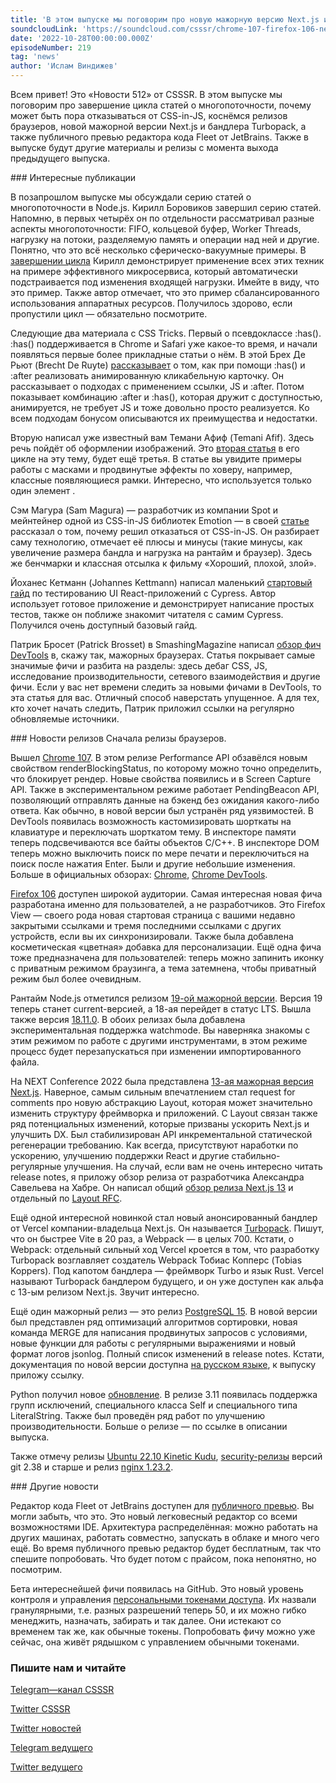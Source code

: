 ```yaml
---
title: 'В этом выпуске мы поговорим про новую мажорную версию Next.js и бандлере Turbopack, завершение цикла статей о многопоточности, почему может быть пора отказываться от CSS-in-JS, коснёмся релизов браузеров и публичного превью редактора кода Fleet от JetBrains.'
soundcloudLink: 'https://soundcloud.com/csssr/chrome-107-firefox-106-nextjs-13-i-turbopack-publichnoe-prevyu-fleet'
date: '2022-10-28T00:00:00.000Z'
episodeNumber: 219
tag: 'news'
author: 'Ислам Виндижев'
---
```


Всем привет! Это «Новости 512» от CSSSR. В этом выпуске мы поговорим про завершение цикла статей о многопоточности, почему может быть пора отказываться от CSS-in-JS, коснёмся релизов браузеров, новой мажорной версии Next.js и бандлера Turbopack, а также публичного превью редактора кода Fleet от JetBrains. Также в выпуске будут другие материалы и релизы с момента выхода предыдущего выпуска.

<ParagraphWithImage imageName="laptopNews" >
  ### Интересные публикации

В позапрошлом выпуске мы обсуждали серию статей о многопоточности в Node.js. Кирилл Боровиков завершил серию статей. Напомню, в первых четырёх он по отдельности рассматривал разные аспекты многопоточности: FIFO, кольцевой буфер, Worker Threads, нагрузку на потоки, разделяемую память и операции над ней и другие. Понятно, что это всё несколько сферическо-вакуумные примеры. В [завершении цикла](https://habr.com/ru/company/tensor/blog/693738/) Кирилл демонстрирует применение всех этих техник на примере эффективного микросервиса, который автоматически подстраивается под изменения входящей нагрузки. Имейте в виду, что это пример. Также автор отмечает, что это пример сбалансированного использования аппаратных ресурсов. Получилось здорово, если пропустили цикл — обязательно посмотрите.
</ParagraphWithImage>

Следующие два материала с CSS Tricks. Первый о псевдоклассе :has(). :has() поддерживается в Chrome и Safari уже какое-то время, и начали появляться первые более прикладные статьи о нём. В этой Брех Де Рьют (Brecht De Ruyte) [рассказывает](https://css-tricks.com/creating-animated-clickable-cards-with-the-has-relational-pseudo-class/) о том, как при помощи :has() и :after реализовать анимированную кликабельную карточку. Он рассказывает о подходах с применением ссылки, JS и :after. Потом показывает комбинацию :after и :has(), которая дружит с доступностью, анимируется, не требует JS и тоже довольно просто реализуется. Ко всем подходам бонусом описываются их преимущества и недостатки.

Вторую написал уже известный вам Темани Афиф (Temani Afif). Здесь речь пойдёт об оформлении изображений. Это [вторая статья](https://css-tricks.com/fancy-image-decorations-masks-and-advanced-hover-effects/) в его цикле на эту тему, будет ещё третья. В статье вы увидите примеры работы с масками и продвинутые эффекты по ховеру, например, классные появляющиеся рамки. Интересно, что используется только один элемент <img>.

Сэм Магура (Sam Magura) — разработчик из компании Spot и мейнтейнер одной из CSS-in-JS библиотек Emotion — в своей [статье](https://dev.to/srmagura/why-were-breaking-up-wiht-css-in-js-4g9b) рассказал о том, почему решил отказаться от CSS-in-JS. Он разбирает саму технологию, отмечает её плюсы и минусы (такие минусы, как увеличение размера бандла и нагрузка на рантайм и браузер). Здесь же бенчмарки и классная отсылка к фильму «Хороший, плохой, злой».

Йоханес Кетманн (Johannes Kettmann) написал маленький [стартовый гайд](https://profy.dev/article/cypress-react) по тестированию UI React-приложений с Cypress. Автор использует готовое приложение  и демонстрирует написание простых тестов, также он поближе знакомит читателя с самим Cypress. Получился очень доступный базовый гайд.

Патрик Бросет (Patrick Brosset) в SmashingMagazine написал [обзор фич DevTools](https://www.smashingmagazine.com/2022/10/devtools-updates-halloween-edition/) в, скажу так, мажорных браузерах. Статья покрывает самые значимые фичи и разбита на разделы: здесь дебаг CSS, JS, исследование производительности, сетевого взаимодействия и другие фичи. Если у вас нет времени следить за новыми фичами в DevTools, то эта статья для вас. Отличный способ наверстать упущенное. А для тех, кто хочет начать следить, Патрик приложил ссылки на регулярно обновляемые источники.

<ParagraphWithImage imageName="manWithLaptop">
  ### Новости релизов
  Сначала релизы браузеров.

  Вышел [Chrome 107](https://chromereleases.googleblog.com/2022/10/stable-channel-update-for-desktop_25.html). В этом релизе Performance API обзавёлся новым свойством renderBlockingStatus, по которому можно точно определить, что блокирует рендер. Новые свойства появились и в Screen Capture API. Также в экспериментальном режиме работает PendingBeacon API, позволяющий отправлять данные на бэкенд без ожидания какого-либо ответа. Как обычно, в новой версии был устранён ряд уязвимостей.
  В DevTools появилась возможность кастомизировать шорткаты на клавиатуре и переключать шорткатом тему. В инспекторе памяти теперь подсвечиваются все байты объектов C/C++. В инспекторе DOM теперь можно выключить поиск по мере печати и переключиться на поиск после нажатия Enter. Были и другие небольшие изменения.
  Больше в официальных обзорах: [Chrome](https://developer.chrome.com/blog/new-in-chrome-107/), [Chrome DevTools](https://developer.chrome.com/blog/new-in-devtools-107/).
</ParagraphWithImage>

[Firefox 106](https://blog.mozilla.org/en/mozilla/privacy-online-just-got-easier-with-todays-firefox-release/) доступен широкой аудитории. Самая интересная новая фича разработана именно для пользователей, а не разработчиков. Это Firefox View — своего рода новая стартовая страница с вашими недавно закрытыми ссылками и тремя последними ссылками с других устройств, если вы их синхронизировали. Также была добавлена косметическая «цветная» добавка для персонализации. Ещё одна фича тоже предназначена для пользователей: теперь можно запинить иконку с приватным режимом браузинга, а тема затемнена, чтобы приватный режим был более очевидным.

Рантайм Node.js отметился релизом [19-ой мажорной версии](https://nodejs.org/en/blog/announcements/v19-release-announce/). Версия 19 теперь станет current-версией, а 18-ая перейдет в статус LTS. Вышла также версия [18.11.0](https://nodejs.org/en/blog/release/v18.11.0/). В обоих релизах была добавлена экспериментальная поддержка watchmode. Вы наверняка знакомы с этим режимом по работе с другими инструментами, в этом режиме процесс будет перезапускаться при изменении импортированного файла.

На NEXT Conference 2022 была представлена [13-ая мажорная версия Next.js](https://nextjs.org/blog/next-13). Наверное, самым сильным впечатлением стал request for comments про новую абстракцию Layout, которая может значительно изменить структуру фреймворка и приложений. С Layout связан также ряд потенциальных изменений, которые призваны ускорить Next.js и улучшить DX. Был стабилизирован API инкрементальной статической регенерации требованию. Как всегда, присутствуют наработки по ускорению, улучшению поддержки React и другие стабильно-регулярные улучшения. На случай, если вам не очень интересно читать release notes, я приложу обзор релиза от разработчика Александра Савельева на Хабре. Он написал общий [обзор релиза Next.js 13](https://habr.com/ru/post/695080/) и отдельный по [Layout RFC](https://habr.com/ru/post/695076/).

Ещё одной интересной новинкой стал новый анонсированный бандлер от Vercel компании-владельца Next.js. Он называется [Turbopack](https://vercel.com/blog/turbopack). Пишут, что он быстрее Vite в 20 раз, а Webpack — в целых 700. Кстати, о Webpack: отдельный сильный ход Vercel кроется в том, что разработку Turbopack возглавляет создатель Webpack Тобиас Копперс (Tobias Koppers). Под капотом бандлера — фреймворк Turbo и язык Rust. Vercel называют Turbopack бандлером будущего, и он уже доступен как альфа с 13-ым релизом Next.js. Звучит интересно.

Ещё один мажорный релиз — это релиз [PostgreSQL 15](https://www.postgresql.org/about/news/postgresql-15-released-2526/). В новой версии был представлен ряд оптимизаций алгоритмов сортировки, новая команда MERGE для написания продвинутых запросов с условиями, новые функции для работы с регулярными выражениями и новый формат логов jsonlog. Полный список изменений в release notes. Кстати, документация по новой версии доступна [на русском языке](https://postgrespro.ru/blog/news/5969814), к выпуску приложу ссылку.

Python получил новое [обновление](https://blog.python.org/2022/10/python-3110-is-now-available.html). В релизе 3.11 появилась поддержка групп исключений, специального класса Self и специального типа LiteralString. Также был проведён ряд работ по улучшению производительности. Больше о релизе — по ссылке в описании выпуска.

Также отмечу релизы [Ubuntu 22.10 Kinetic Kudu](https://ubuntu.com/blog/canonical-releases-ubuntu-22-10-kinetic-kudu), [security-релизы](https://github.blog/2022-10-18-git-security-vulnerabilities-announced/) версий git 2.38 и старше и релиз [nginx 1.23.2](https://mailman.nginx.org/archives/list/nginx-announce@nginx.org/thread/VAQRBPXUPF43YLPXYJXTQ4JOVZZULOTN/).

<ParagraphWithImage imageName="laptopNews" >
  ### Другие новости

Редактор кода Fleet от JetBrains доступен для [публичного превью](https://blog.jetbrains.com/fleet/2022/10/introducing-the-fleet-public-preview/). Вы могли забыть, что это. Это новый легковесный редактор со всеми возможностями IDE. Архитектура распределённая: можно работать на других машинах, работать совместно, запускать в облаке и много чего ещё. Во время публичного превью редактор будет бесплатным, так что спешите попробовать. Что будет потом с прайсом, пока непонятно, но посмотрим.
</ParagraphWithImage>

Бета интереснейшей фичи появилась на GitHub. Это новый уровень контроля и управления [персональными токенами доступа](https://github.blog/2022-10-18-introducing-fine-grained-personal-access-tokens-for-github/). Их назвали гранулярными, т.е. разных разрешений теперь 50, и их можно гибко менеджить, назначать, забирать и так далее. Они истекают со временем так же, как обычные токены. Попробовать фичу можно уже сейчас, она живёт рядышком с управлением обычными токенами.

  ### Пишите нам и читайте
  [Telegram—канал CSSSR](https://t.me/csssr)

  [Twitter CSSSR](https://twitter.com/csssr_dev)

  [Twitter новостей](https://twitter.com/csssr_news)

  [Telegram ведущего](https://t.me/Vindizh)

  [Twitter ведущего](https://twitter.com/Vindizh)
